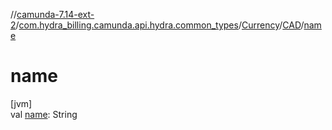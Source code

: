 //[camunda-7.14-ext-2](../../../../index.md)/[com.hydra_billing.camunda.api.hydra.common_types](../../index.md)/[Currency](../index.md)/[CAD](index.md)/[name](name.md)

# name

[jvm]\
val [name](name.md): String
